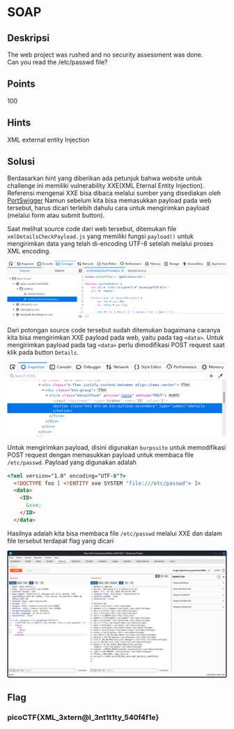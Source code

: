 # SOAP

## Deskripsi
The web project was rushed and no security assessment was done. <br>
Can you read the /etc/passwd file?

## Points
100

## Hints
XML external entity Injection

## Solusi
Berdasarkan hint yang diberikan ada petunjuk bahwa website untuk challenge ini memiliki vulnerability XXE(XML Eternal Entity Injection). 
Referensi mengenai XXE bisa dibaca melalui sumber yang disediakan oleh [PortSwigger](https://portswigger.net/web-security/xxe)
Namun sebelum kita bisa memasukkan payload pada web tersebut, harus dicari terlebih dahulu cara untuk mengirimkan payload (melalui form atau submit button).

Saat melihat source code dari web tersebut, ditemukan file `xmlDetailsCheckPayload.js` yang memiliki fungsi `payload()` untuk mengirimkan data yang telah di-encoding UTF-8 setelah melalui proses XML encoding.

![Payload function with XML encoding](./soap_1.png)

Dari potongan source code tersebut sudah ditemukan bagaimana caranya kita bisa mengirimkan XXE payload pada web, yaitu pada tag `<data>`.
Untuk mengirimkan payload pada tag `<data>` perlu dimodifikasi POST request saat klik pada button `Details`.

![POST request for <data> ](./soap_2.png)
  
Untuk mengirimkan payload, disini digunakan `burpsuite` untuk memodifikasi POST request dengan memasukkan payload untuk membaca file `/etc/passwd`.
Payload yang digunakan adalah 

```html
<?xml version="1.0" encoding="UTF-8"?>
  <!DOCTYPE foo [ <!ENTITY xxe SYSTEM "file:///etc/passwd"> ]>
  <data>
    <ID>
      &xxe;
    </ID>
  </data>
```
  
Hasilnya adalah kita bisa membaca file `/etc/passwd` melalui XXE dan dalam file tersebut terdapat flag yang dicari

![Flag](./xxe.png)

## Flag
### picoCTF{XML_3xtern@l_3nt1t1ty_540f4f1e}
